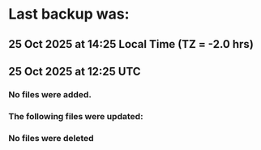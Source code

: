 # Last backup was:
## 25 Oct 2025 at 14:25 Local Time (TZ = -2.0 hrs)  
## 25 Oct 2025 at 12:25 UTC 

### No files were added.

### The following files were updated:

### No files were deleted 

